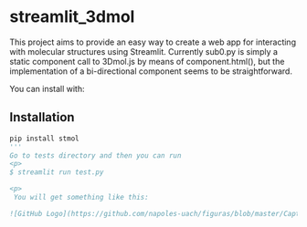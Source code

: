 # streamlit_3dmol
This project aims to provide an easy way to create a web app for interacting with molecular structures using Streamlit. 
Currently sub0.py is simply a static component call to 3Dmol.js by means of  component.html(), but the implementation of a bi-directional component seems to be straightforward.

You can install with:
## Installation

```python
pip install stmol
'''
Go to tests directory and then you can run
<p>
$ streamlit run test.py

<p>
 You will get something like this: 

![GitHub Logo](https://github.com/napoles-uach/figuras/blob/master/Captura%20de%20pantalla%202020-07-29%20a%20la(s)%2013.24.04.png)

